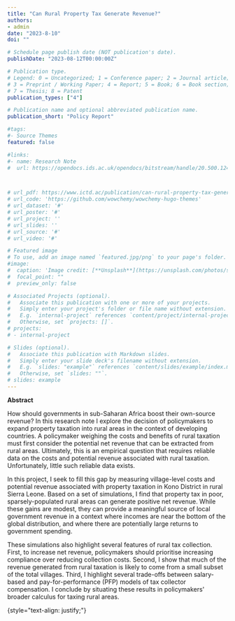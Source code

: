 ```yaml
---
title: "Can Rural Property Tax Generate Revenue?"
authors:
- admin
date: "2023-8-10"
doi: ""

# Schedule page publish date (NOT publication's date).
publishDate: "2023-08-12T00:00:00Z"

# Publication type.
# Legend: 0 = Uncategorized; 1 = Conference paper; 2 = Journal article;
# 3 = Preprint / Working Paper; 4 = Report; 5 = Book; 6 = Book section;
# 7 = Thesis; 8 = Patent
publication_types: ["4"]

# Publication name and optional abbreviated publication name.
publication_short: "Policy Report"

#tags:
#- Source Themes
featured: false

#links:
#- name: Research Note
#  url: https://opendocs.ids.ac.uk/opendocs/bitstream/handle/20.500.12413/18281/ICTD_WP185.pdf?sequence=4&isAllowed=y



# url_pdf: https://www.ictd.ac/publication/can-rural-property-tax-generate-revenue-a-simple-accounting-exercise-in-sierra-leone/
# url_code: 'https://github.com/wowchemy/wowchemy-hugo-themes'
# url_dataset: '#'
# url_poster: '#'
# url_project: ''
# url_slides: ''
# url_source: '#'
# url_video: '#'

# Featured image
# To use, add an image named `featured.jpg/png` to your page's folder. 
#image:
#  caption: 'Image credit: [**Unsplash**](https://unsplash.com/photos/s9CC2SKySJM)'
#  focal_point: ""
#  preview_only: false

# Associated Projects (optional).
#   Associate this publication with one or more of your projects.
#   Simply enter your project's folder or file name without extension.
#   E.g. `internal-project` references `content/project/internal-project/index.md`.
#   Otherwise, set `projects: []`.
# projects:
# - internal-project

# Slides (optional).
#   Associate this publication with Markdown slides.
#   Simply enter your slide deck's filename without extension.
#   E.g. `slides: "example"` references `content/slides/example/index.md`.
#   Otherwise, set `slides: ""`.
# slides: example
---
```


**Abstract** 


How should governments in sub-Saharan Africa boost their own-source revenue? In this research note I explore the decision of policymakers to expand property taxation into rural areas in the context of developing countries. A policymaker weighing the costs and benefits of rural taxation must first consider the potential net revenue that can be extracted from rural areas. Ultimately, this is an empirical question that requires reliable data on the costs and potential revenue associated with rural taxation. Unfortunately, little such reliable data exists.

In this project, I seek to fill this gap by measuring village-level costs and potential revenue associated with property taxation in Kono District in rural Sierra Leone. Based on a set of simulations, I find that property tax in poor, sparsely-populated rural areas can generate positive net revenue. While these gains are modest, they can provide a meaningful source of local government revenue in a context where incomes are near the bottom of the global distribution, and where there are potentially large returns to government spending.

These simulations also highlight several features of rural tax collection. First, to increase net revenue, policymakers should prioritise increasing compliance over reducing collection costs. Second, I show that much of the revenue generated from rural taxation is likely to come from a small subset of the total villages. Third, I highlight several trade-offs between salary-based and pay-for-performance (PFP) models of tax collector compensation. I conclude by situating these results in policymakers' broader calculus for taxing rural areas.



{style="text-align: justify;"}